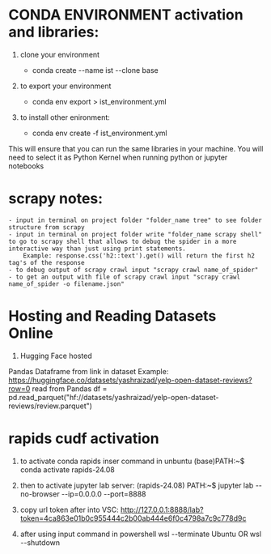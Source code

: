 # CONDA ENVIRONMENT activation and libraries:

1. clone your environment

   - conda create --name ist --clone base

2. to export your environment

   - conda env export > ist_environment.yml

3. to install other enironment:
   - conda env create -f ist_environment.yml

This will ensure that you can run the same libraries in your machine.
You will need to select it as Python Kernel when running python or jupyter notebooks

# scrapy notes:

    - input in terminal on project folder "folder_name tree" to see folder structure from scrapy
    - input in terminal on project folder write "folder_name scrapy shell" to go to scrapy shell that allows to debug the spider in a more interactive way than just using print statements.
        Example: response.css('h2::text').get() will return the first h2 tag's of the response
    - to debug output of scrapy crawl input "scrapy crawl name_of_spider"
    - to get an output with file of scrapy crawl input "scrapy crawl name_of_spider -o filename.json"

# Hosting and Reading Datasets Online

1. Hugging Face hosted

Pandas Dataframe from link in dataset
Example: https://huggingface.co/datasets/yashraizad/yelp-open-dataset-reviews?row=0
read from Pandas
df = pd.read_parquet("hf://datasets/yashraizad/yelp-open-dataset-reviews/review.parquet")

# rapids cudf activation

1. to activate conda rapids inser command in unbuntu
   (base)PATH:~$ conda activate rapids-24.08

2. then to activate jupyter lab server:
   (rapids-24.08) PATH:~$ jupyter lab --no-browser --ip=0.0.0.0 --port=8888

3. copy url token after into VSC:
   http://127.0.0.1:8888/lab?token=4ca863e01b0c955444c2b00ab444e6f0c4798a7c9c778d9c

4. after using input command in powershell
   wsl --terminate Ubuntu
   OR
   wsl --shutdown

